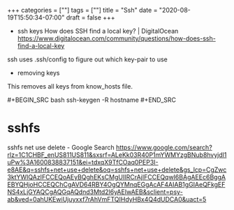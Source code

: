 +++
categories = [""]
tags = [""]
title = "Ssh"
date = "2020-08-19T15:50:34-07:00"
draft = false
+++

* ssh keys
How does SSH find a local key? | DigitalOcean
https://www.digitalocean.com/community/questions/how-does-ssh-find-a-local-key

ssh uses .ssh/config to figure out which key-pair to use

* removing keys

This removes all keys from know_hosts file.

#+BEGIN_SRC bash
ssh-keygen -R hostname
#+END_SRC

# sshfs
sshfs net use delete - Google Search
https://www.google.com/search?rlz=1C1CHBF_enUS811US811&sxsrf=ALeKk03R40P1mYWMYzgBNub8hvyjdl1uPw%3A1600838837151&ei=tdxqX9TfCOaq0PEP3I-e8AE&q=sshfs+net+use+delete&oq=sshfs+net+use+delete&gs_lcp=CgZwc3ktYWIQAzIFCCEQoAEyBQghEKsCMgUIIRCrAjIFCCEQqwI6BAgAEEc6BggAEBYQHjoHCCEQChCgAVD64RBY4OgQYMnqEGgAcAF4AIAB1gGIAeQFkgEFNS4xLjGYAQCgAQGqAQdnd3Mtd2l6yAEIwAEB&sclient=psy-ab&ved=0ahUKEwiUjuyxxf7rAhVmFTQIHdyHBx4Q4dUDCA0&uact=5
